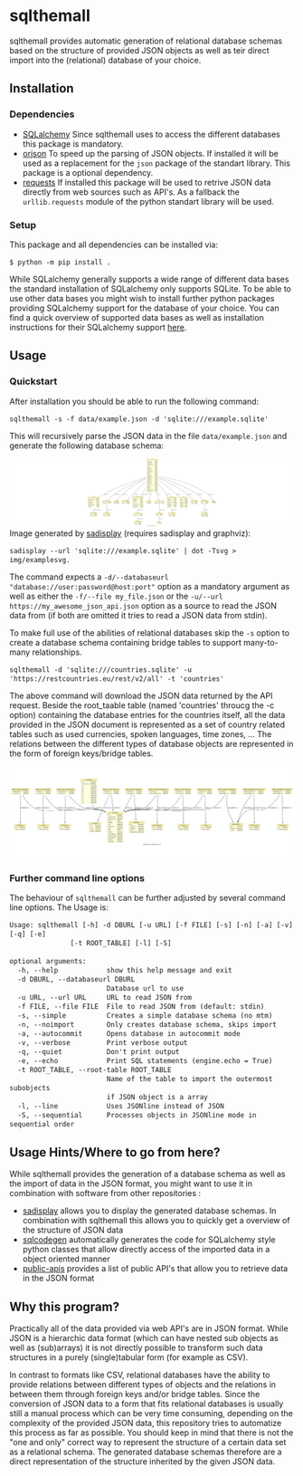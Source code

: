 # sqlthemall

sqlthemall provides automatic generation of relational database schemas based on the structure of provided JSON objects as well as teir direct import into the (relational) database of your choice.

## Installation

### Dependencies

- [SQLalchemy](https://www.sqlalchemy.org) Since sqlthemall uses to access the different databases this package is mandatory. 
- [orjson](https://github.com/ijl/orjson) To speed up the parsing of JSON objects. If installed it will be used as a replacement for the ```json``` package of the standart library. This package is a optional dependency.
- [requests](https://requests.readthedocs.io/en/master) If installed this package will be used to retrive JSON data directly from web sources such as API's. As a fallback the ```urllib.requests``` module of the python standart library will be used.

### Setup

This package and all dependencies can be installed via:
```
$ python -m pip install .
```

While SQLalchemy generally supports a wide range of different data bases the standard installation of SQLalchemy only supports SQLite. To be able to use other data bases you might wish to install further python packages providing SQLalchemy support for the database of your choice. You can find a quick overview of supported data bases as well as installation instructions for their SQLalchemy support [here](https://apache-superset.readthedocs.io/en/latest/installation.html#database-dependencies).

## Usage

### Quickstart

After installation you should be able to run the following command:

```
sqlthemall -s -f data/example.json -d 'sqlite:///example.sqlite'
```
This will recursively parse the JSON data in the file ```data/example.json``` and generate the following database schema:

![simple schema](img/example.svg)
Image generated by [sadisplay](https://github.com/GoodRx/sadisplay) (requires sadisplay and graphviz):

```
sadisplay --url 'sqlite:///example.sqlite' | dot -Tsvg > img/examplesvg.
```

The command expects a ```-d/--databaseurl "database://user:password@host:port"``` option as a mandatory argument as well as either the ```-f/--file my_file.json``` or the ```-u/--url https://my_awesome_json_api.json``` option as a source to read the JSON data from (if both are omitted it tries to read a JSON data from stdin).

To make full use of the abilities of relational databases skip the ```-s``` option to create a database schema containing bridge tables to support many-to-many relationships.

```
sqlthemall -d 'sqlite:///countries.sqlite' -u 'https://restcountries.eu/rest/v2/all' -t 'countries'
```

The above command will download the JSON data returned by the API request. Beside the root_taable table (named 'countries' throucg the -c option) containing the database entries for the countries itself, all the data provided in the JSON document is represented as a set of country related tables such as used currencies, spoken languages, time zones, ... The relations between the different types of database objects are represented in the form of foreign keys/bridge tables. 

![restcountries database schema](img/countries.svg)

### Further command line options

The behaviour of ```sqlthemall``` can be further adjusted by several command line options. The Usage is:

```
Usage: sqlthemall [-h] -d DBURL [-u URL] [-f FILE] [-s] [-n] [-a] [-v] [-q] [-e]
               [-t ROOT_TABLE] [-l] [-S]

optional arguments:
  -h, --help            show this help message and exit
  -d DBURL, --databaseurl DBURL
                        Database url to use
  -u URL, --url URL     URL to read JSON from
  -f FILE, --file FILE  File to read JSON from (default: stdin)
  -s, --simple          Creates a simple database schema (no mtm)
  -n, --noimport        Only creates database schema, skips import
  -a, --autocommit      Opens database in autocommit mode
  -v, --verbose         Print verbose output
  -q, --quiet           Don't print output
  -e, --echo            Print SQL statements (engine.echo = True)
  -t ROOT_TABLE, --root-table ROOT_TABLE
                        Name of the table to import the outermost subobjects
                        if JSON object is a array
  -l, --line            Uses JSONline instead of JSON
  -S, --sequential      Processes objects in JSONline mode in sequential order
```

## Usage Hints/Where to go from here?

While sqlthemall provides the generation of a database schema as well as the import of data in the JSON format, you might want to use it in combination with software from other repositories :
- [sadisplay](https://github.com/GoodRx/sadisplay) allows you to display the generated database schemas. In combination with sqlthemall this allows you to quickly get a overview of the structure of JSON data
- [sqlcodegen](https://github.com/agronholm/sqlacodegen) automatically generates the code for SQLalchemy style python classes that allow directly access of the imported data in a object oriented manner
- [public-apis](https://github.com/public-apis/public-apis) provides a list of public API's that allow you to retrieve data in the JSON format

## Why this program?

Practically all of the data provided via web API's are in JSON format. While JSON is a hierarchic data format (which can have nested sub objects as well as (sub)arrays) it is not directly possible to transform such data structures in a purely (single)tabular form (for example as CSV).

In contrast to formats like CSV, relational databases have the ability to provide relations between different types of objects and the relations in between them through foreign keys and/or bridge tables.
Since the conversion of JSON data to a form that fits relational databases is usually still a manual process which can be very time consuming, depending on the complexity of the provided JSON data, this repository tries to automatize this process as far as possible. You should keep in mind that there is not the "one and only" correct way to represent the structure of a certain data set as a relational schema. The generated database schemas therefore are a direct representation of the structure inherited by the given JSON data.

